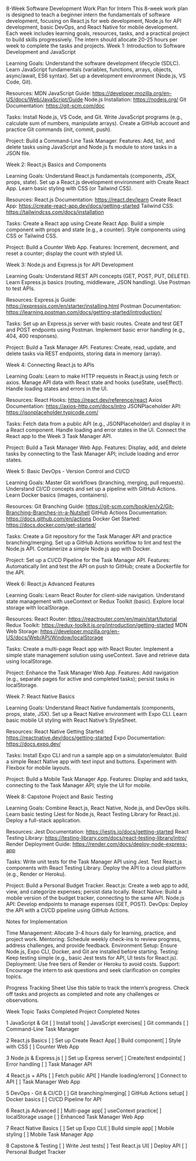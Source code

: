 8-Week Software Development Work Plan for Intern
This 8-week work plan is designed to teach a beginner intern the fundamentals of software development, focusing on React.js for web development, Node.js for API development, basic DevOps, and React Native for mobile development. Each week includes learning goals, resources, tasks, and a practical project to build skills progressively. The intern should allocate 20-25 hours per week to complete the tasks and projects.
Week 1: Introduction to Software Development and JavaScript

Learning Goals:
Understand the software development lifecycle (SDLC).
Learn JavaScript fundamentals (variables, functions, arrays, objects, async/await, ES6 syntax).
Set up a development environment (Node.js, VS Code, Git).


Resources:
MDN JavaScript Guide: https://developer.mozilla.org/en-US/docs/Web/JavaScript/Guide
Node.js Installation: https://nodejs.org/
Git Documentation: https://git-scm.com/doc


Tasks:
Install Node.js, VS Code, and Git.
Write JavaScript programs (e.g., calculate sum of numbers, manipulate arrays).
Create a GitHub account and practice Git commands (init, commit, push).


Project: Build a Command-Line Task Manager.
Features: Add, list, and delete tasks using JavaScript and Node.js fs module to store tasks in a JSON file.



Week 2: React.js Basics and Components

Learning Goals:
Understand React.js fundamentals (components, JSX, props, state).
Set up a React.js development environment with Create React App.
Learn basic styling with CSS (or Tailwind CSS).


Resources:
React.js Documentation: https://react.dev/learn
Create React App: https://create-react-app.dev/docs/getting-started
Tailwind CSS: https://tailwindcss.com/docs/installation


Tasks:
Create a React app using Create React App.
Build a simple component with props and state (e.g., a counter).
Style components using CSS or Tailwind CSS.


Project: Build a Counter Web App.
Features: Increment, decrement, and reset a counter; display the count with styled UI.



Week 3: Node.js and Express.js for API Development

Learning Goals:
Understand REST API concepts (GET, POST, PUT, DELETE).
Learn Express.js basics (routing, middleware, JSON handling).
Use Postman to test APIs.


Resources:
Express.js Guide: https://expressjs.com/en/starter/installing.html
Postman Documentation: https://learning.postman.com/docs/getting-started/introduction/


Tasks:
Set up an Express.js server with basic routes.
Create and test GET and POST endpoints using Postman.
Implement basic error handling (e.g., 404, 400 responses).


Project: Build a Task Manager API.
Features: Create, read, update, and delete tasks via REST endpoints, storing data in memory (array).



Week 4: Connecting React.js to APIs

Learning Goals:
Learn to make HTTP requests in React.js using fetch or axios.
Manage API data with React state and hooks (useState, useEffect).
Handle loading states and errors in the UI.


Resources:
React Hooks: https://react.dev/reference/react
Axios Documentation: https://axios-http.com/docs/intro
JSONPlaceholder API: https://jsonplaceholder.typicode.com/


Tasks:
Fetch data from a public API (e.g., JSONPlaceholder) and display it in a React component.
Handle loading and error states in the UI.
Connect the React app to the Week 3 Task Manager API.


Project: Build a Task Manager Web App.
Features: Display, add, and delete tasks by connecting to the Task Manager API; include loading and error states.



Week 5: Basic DevOps - Version Control and CI/CD

Learning Goals:
Master Git workflows (branching, merging, pull requests).
Understand CI/CD concepts and set up a pipeline with GitHub Actions.
Learn Docker basics (images, containers).


Resources:
Git Branching Guide: https://git-scm.com/book/en/v2/Git-Branching-Branches-in-a-Nutshell
GitHub Actions Documentation: https://docs.github.com/en/actions
Docker Get Started: https://docs.docker.com/get-started/


Tasks:
Create a Git repository for the Task Manager API and practice branching/merging.
Set up a GitHub Actions workflow to lint and test the Node.js API.
Containerize a simple Node.js app with Docker.


Project: Set up a CI/CD Pipeline for the Task Manager API.
Features: Automatically lint and test the API on push to GitHub; create a Dockerfile for the API.



Week 6: React.js Advanced Features

Learning Goals:
Learn React Router for client-side navigation.
Understand state management with useContext or Redux Toolkit (basic).
Explore local storage with localStorage.


Resources:
React Router: https://reactrouter.com/en/main/start/tutorial
Redux Toolkit: https://redux-toolkit.js.org/introduction/getting-started
MDN Web Storage: https://developer.mozilla.org/en-US/docs/Web/API/Window/localStorage


Tasks:
Create a multi-page React app with React Router.
Implement a simple state management solution using useContext.
Save and retrieve data using localStorage.


Project: Enhance the Task Manager Web App.
Features: Add navigation (e.g., separate pages for active and completed tasks); persist tasks in localStorage.



Week 7: React Native Basics

Learning Goals:
Understand React Native fundamentals (components, props, state, JSX).
Set up a React Native environment with Expo CLI.
Learn basic mobile UI styling with React Native’s StyleSheet.


Resources:
React Native Getting Started: https://reactnative.dev/docs/getting-started
Expo Documentation: https://docs.expo.dev/


Tasks:
Install Expo CLI and run a sample app on a simulator/emulator.
Build a simple React Native app with text input and buttons.
Experiment with Flexbox for mobile layouts.


Project: Build a Mobile Task Manager App.
Features: Display and add tasks, connecting to the Task Manager API; style the UI for mobile.



Week 8: Capstone Project and Basic Testing

Learning Goals:
Combine React.js, React Native, Node.js, and DevOps skills.
Learn basic testing (Jest for Node.js, React Testing Library for React.js).
Deploy a full-stack application.


Resources:
Jest Documentation: https://jestjs.io/docs/getting-started
React Testing Library: https://testing-library.com/docs/react-testing-library/intro/
Render Deployment Guide: https://render.com/docs/deploy-node-express-app


Tasks:
Write unit tests for the Task Manager API using Jest.
Test React.js components with React Testing Library.
Deploy the API to a cloud platform (e.g., Render or Heroku).


Project: Build a Personal Budget Tracker.
React.js: Create a web app to add, view, and categorize expenses; persist data locally.
React Native: Build a mobile version of the budget tracker, connecting to the same API.
Node.js API: Develop endpoints to manage expenses (GET, POST).
DevOps: Deploy the API with a CI/CD pipeline using GitHub Actions.



Notes for Implementation

Time Management: Allocate 3-4 hours daily for learning, practice, and project work.
Mentoring: Schedule weekly check-ins to review progress, address challenges, and provide feedback.
Environment Setup: Ensure Node.js, Expo CLI, Docker, and Git are installed before starting.
Testing: Keep testing simple (e.g., basic Jest tests for API, UI tests for React.js).
Deployment: Use free tiers of Render or Heroku to avoid costs.
Support: Encourage the intern to ask questions and seek clarification on complex topics.

Progress Tracking Sheet
Use this table to track the intern’s progress. Check off tasks and projects as completed and note any challenges or observations.



Week
Topic
Tasks Completed
Project Completed
Notes



1
JavaScript & Git
[ ] Install tools[ ] JavaScript exercises[ ] Git commands
[ ] Command-Line Task Manager



2
React.js Basics
[ ] Set up Create React App[ ] Build component[ ] Style with CSS
[ ] Counter Web App



3
Node.js & Express.js
[ ] Set up Express server[ ] Create/test endpoints[ ] Error handling
[ ] Task Manager API



4
React.js + APIs
[ ] Fetch public API[ ] Handle loading/errors[ ] Connect to API
[ ] Task Manager Web App



5
DevOps - Git & CI/CD
[ ] Git branching/merging[ ] GitHub Actions setup[ ] Docker basics
[ ] CI/CD Pipeline for API



6
React.js Advanced
[ ] Multi-page app[ ] useContext practice[ ] localStorage usage
[ ] Enhanced Task Manager Web App



7
React Native Basics
[ ] Set up Expo CLI[ ] Build simple app[ ] Mobile styling
[ ] Mobile Task Manager App



8
Capstone & Testing
[ ] Write Jest tests[ ] Test React.js UI[ ] Deploy API
[ ] Personal Budget Tracker



